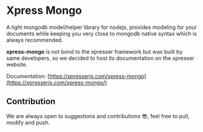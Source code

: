 # Xpress Mongo
A light mongodb model/helper library for nodejs, provides modeling for your documents while keeping you very close to mongodb native syntax which is always recommended.

**xpress-mongo** is not bond to the xpresser framework but was built by same developers, so we decided to host its documentation on the xpresser website.

Documentation: [https://xpresserjs.com/xpress-mongo](https://xpresserjs.com/xpress-mongo/)

## Contribution
We are always open to suggestions and contributions 😎, feel free to pull, modify and push.
